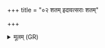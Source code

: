+++
title = "०२ शतम् इदावत्सराः शतम्"

+++
<details><summary>मूलम् (GR)</summary>

शतम् इदावत्सराः शतं परिवत्सराः शतं संवत्सराः ॥
</details>